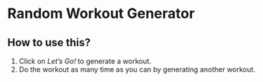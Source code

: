 # Random Workout Generator
## How to use this?
1. Click on *Let’s Go!* to generate a workout.
2. Do the workout as many time as you can by generating another workout. 